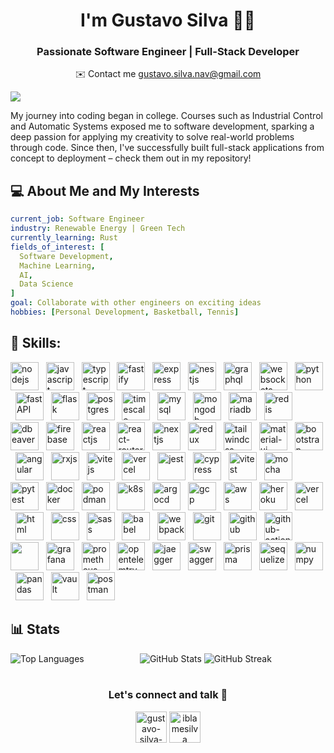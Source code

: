 <h1 align="center">I'm Gustavo Silva 👨‍💻</h1>
<h3 align="center">Passionate Software Engineer | Full-Stack Developer</h3>
<p align="center">✉️ Contact me <a href="mailto:gustavo.silva.nav@gmail.com?subject=Inquiry%20from%20Your%20GitHub%20Profile" class="email">gustavo.silva.nav@gmail.com</a></p>
<img src="https://capsule-render.vercel.app/api?animation=fadeIn&type=waving&color=gradient&height=80&section=header&text=Welcome&fontSize=40&fontColor=e0e0e0" />

<p>My journey into coding began in college. Courses such as Industrial Control and Automatic Systems exposed me to software development, sparking a deep passion for applying my creativity to solve real-world problems through code. Since then, I've successfully built full-stack applications from concept to deployment – check them out in my repository!</p>

<h2>💻 About Me and My Interests</h2>

```yml
current_job: Software Engineer
industry: Renewable Energy | Green Tech
currently_learning: Rust
fields_of_interest: [
  Software Development,
  Machine Learning,
  AI,
  Data Science
]
goal: Collaborate with other engineers on exciting ideas
hobbies: [Personal Development, Basketball, Tennis]
```

<h2 align="left">🧰 Skills:</h2>
<div class="skills-container">
  <img class="skill-icon" src="https://cdn.jsdelivr.net/gh/devicons/devicon@latest/icons/nodejs/nodejs-original-wordmark.svg" alt="nodejs" width="45" height="45" />
  &nbsp;
  <img class="skill-icon" src="https://cdn.jsdelivr.net/gh/devicons/devicon@latest/icons/javascript/javascript-original.svg" alt="javascript" width="45" height="45" />
  &nbsp;
  <img class="skill-icon" src="https://cdn.jsdelivr.net/gh/devicons/devicon@latest/icons/typescript/typescript-original.svg" alt="typescript" width="45" height="45" />
  &nbsp;
  <img class="skill-icon" class="skill-icon" src="https://cdn.jsdelivr.net/gh/devicons/devicon@latest/icons/fastify/fastify-plain.svg" alt="fastify" width="45" height="45" />
  &nbsp;
  <img class="skill-icon" src="https://cdn.jsdelivr.net/gh/devicons/devicon@latest/icons/express/express-original-wordmark.svg" alt="express" width="45" height="45" />
  &nbsp;
  <img class="skill-icon" src="https://cdn.jsdelivr.net/gh/devicons/devicon@latest/icons/nestjs/nestjs-original-wordmark.svg" alt="nestjs" width="45" height="45" />
  &nbsp;
  <img class="skill-icon" src="https://cdn.jsdelivr.net/gh/devicons/devicon@latest/icons/graphql/graphql-plain-wordmark.svg" alt="graphql" width="45" height="45" />
  &nbsp;
  <img class="skill-icon" src="https://cdn.jsdelivr.net/gh/devicons/devicon@latest/icons/socketio/socketio-original-wordmark.svg" alt="websockets" width="45" height="45" />
  &nbsp;
  <img class="skill-icon" src="https://cdn.jsdelivr.net/gh/devicons/devicon@latest/icons/python/python-original.svg" alt="python" width="45" height="45" />
  &nbsp;
  <img class="skill-icon" src="https://cdn.jsdelivr.net/gh/devicons/devicon@latest/icons/fastapi/fastapi-original-wordmark.svg" alt="fastAPI" width="45" height="45" />
  &nbsp;
  <img class="skill-icon" src="https://cdn.jsdelivr.net/gh/devicons/devicon@latest/icons/flask/flask-original-wordmark.svg" alt="flask" width="45" height="45" />
  &nbsp;
  <img class="skill-icon" src="https://cdn.jsdelivr.net/gh/devicons/devicon@latest/icons/postgresql/postgresql-original-wordmark.svg" alt="postgres" width="45" height="45" />
  &nbsp;
  <img class="skill-icon" src="https://assets.easydmarc.com/a7196ad14f/bimi-timescale-com-652a126d.svg" alt="timescale" width="45" height="45" />
  &nbsp;
  <img class="skill-icon" src="https://cdn.jsdelivr.net/gh/devicons/devicon@latest/icons/mysql/mysql-original-wordmark.svg" alt="mysql" width="45" height="45" />
  &nbsp;
  <img class="skill-icon" src="https://cdn.jsdelivr.net/gh/devicons/devicon@latest/icons/mongodb/mongodb-original-wordmark.svg" alt="mongodb" width="45" height="45" />
  &nbsp;
  <img class="skill-icon" src="https://cdn.jsdelivr.net/gh/devicons/devicon@latest/icons/mariadb/mariadb-original-wordmark.svg" alt="mariadb" width="45" height="45" />
  &nbsp;
  <img class="skill-icon" src="https://cdn.jsdelivr.net/gh/devicons/devicon@latest/icons/redis/redis-original-wordmark.svg" alt="redis" width="45" height="45" />
  &nbsp;
  <img class="skill-icon" src="https://cdn.jsdelivr.net/gh/devicons/devicon@latest/icons/dbeaver/dbeaver-original.svg" alt="dbeaver" width="45" height="45" />
  &nbsp;
  <img class="skill-icon" src="https://cdn.jsdelivr.net/gh/devicons/devicon@latest/icons/firebase/firebase-plain-wordmark.svg" alt="firebase" width="45" height="45" />
  &nbsp;
  <img class="skill-icon" src="https://cdn.jsdelivr.net/gh/devicons/devicon@latest/icons/react/react-original-wordmark.svg" alt="reactjs" width="45" height="45" />
  &nbsp;
  <img class="skill-icon" src="https://cdn.jsdelivr.net/gh/devicons/devicon@latest/icons/reactrouter/reactrouter-original-wordmark.svg" alt="react-router" width="45" height="45" />
  &nbsp;
  <img class="skill-icon" src="https://cdn.jsdelivr.net/gh/devicons/devicon@latest/icons/nextjs/nextjs-original-wordmark.svg" alt="nextjs" width="45" height="45" />
  &nbsp;
  <img class="skill-icon" src="https://cdn.jsdelivr.net/gh/devicons/devicon@latest/icons/redux/redux-original.svg" alt="redux" width="45" height="45" />
  &nbsp;
  <img class="skill-icon" src="https://cdn.jsdelivr.net/gh/devicons/devicon@latest/icons/tailwindcss/tailwindcss-plain-wordmark.svg" alt="tailwindcss" width="45" height="45" />
  &nbsp;
  <img class="skill-icon" src="https://cdn.jsdelivr.net/gh/devicons/devicon@latest/icons/materialui/materialui-original.svg" alt="material-ui" width="45" height="45" />
  &nbsp;
  <img class="skill-icon" src="https://cdn.jsdelivr.net/gh/devicons/devicon@latest/icons/bootstrap/bootstrap-original-wordmark.svg" alt="bootstrap" width="45" height="45" />
  &nbsp;
  <img class="skill-icon" src="https://cdn.jsdelivr.net/gh/devicons/devicon@latest/icons/angularjs/angularjs-original.svg" alt="angular" width="45" height="45" />
  &nbsp;
  <img class="skill-icon" src="https://cdn.jsdelivr.net/gh/devicons/devicon@latest/icons/rxjs/rxjs-original.svg" alt="rxjs" width="45" height="45" />
  &nbsp;
  <img class="skill-icon" src="https://cdn.jsdelivr.net/gh/devicons/devicon@latest/icons/vitejs/vitejs-original.svg" alt="vitejs" width="45" height="45" />
  &nbsp;
  <img class="skill-icon" src="https://cdn.jsdelivr.net/gh/devicons/devicon@latest/icons/nginx/nginx-original.svg" alt="vercel" width="45" height="45" />
  &nbsp;
  <img class="skill-icon" src="https://cdn.jsdelivr.net/gh/devicons/devicon@latest/icons/jest/jest-plain.svg" alt="jest" width="45" height="45" />
  &nbsp;
  <img class="skill-icon" src="https://cdn.jsdelivr.net/gh/devicons/devicon@latest/icons/cypressio/cypressio-original-wordmark.svg" alt="cypress" width="45" height="45" />
  &nbsp;
  <img class="skill-icon" src="https://cdn.jsdelivr.net/gh/devicons/devicon@latest/icons/vitest/vitest-original.svg" alt="vitest" width="45" height="45" />
  &nbsp;
  <img class="skill-icon" src="https://cdn.jsdelivr.net/gh/devicons/devicon@latest/icons/mocha/mocha-original.svg" alt="mocha" width="45" height="45" />
  &nbsp;
  <img class="skill-icon" src="https://cdn.jsdelivr.net/gh/devicons/devicon@latest/icons/pytest/pytest-original-wordmark.svg" alt="pytest" width="45" height="45" />
  &nbsp;
  <img class="skill-icon" src="https://cdn.jsdelivr.net/gh/devicons/devicon@latest/icons/docker/docker-original-wordmark.svg" alt="docker" width="45" height="45" />
  &nbsp;
  <img class="skill-icon" src="https://cdn.jsdelivr.net/gh/devicons/devicon@latest/icons/podman/podman-original-wordmark.svg" alt="podman" width="45" height="45" />
  &nbsp;
  <img class="skill-icon" src="https://cdn.jsdelivr.net/gh/devicons/devicon@latest/icons/kubernetes/kubernetes-original.svg" alt="k8s" width="45" height="45"/>
  &nbsp;
  <img class="skill-icon" src="https://cdn.jsdelivr.net/gh/devicons/devicon@latest/icons/argocd/argocd-original-wordmark.svg" alt="argocd" width="45" height="45" />
  &nbsp;
  <img class="skill-icon" src="https://cdn.jsdelivr.net/gh/devicons/devicon@latest/icons/googlecloud/googlecloud-original-wordmark.svg" alt="gcp" width="45" height="45" />
  &nbsp;
  <img class="skill-icon" src="https://cdn.jsdelivr.net/gh/devicons/devicon@latest/icons/amazonwebservices/amazonwebservices-original-wordmark.svg" alt="aws" width="45" height="45" />
  &nbsp;
  <img class="skill-icon" src="https://cdn.jsdelivr.net/gh/devicons/devicon@latest/icons/heroku/heroku-original-wordmark.svg" alt="heroku" width="45" height="45" />
  &nbsp;
  <img class="skill-icon" src="https://cdn.jsdelivr.net/gh/devicons/devicon@latest/icons/vercel/vercel-original-wordmark.svg" alt="vercel" width="45" height="45" />
  &nbsp;
  <img class="skill-icon" src="https://cdn.jsdelivr.net/gh/devicons/devicon@latest/icons/html5/html5-original-wordmark.svg" alt="html" width="45" height="45" />
  &nbsp;
  <img class="skill-icon" src="https://cdn.jsdelivr.net/gh/devicons/devicon@latest/icons/css3/css3-original-wordmark.svg" alt="css" width="45" height="45" />
  &nbsp;
  <img class="skill-icon" src="https://cdn.jsdelivr.net/gh/devicons/devicon@latest/icons/sass/sass-original.svg" alt="sass" width="45" height="45" />
  &nbsp;
  <img class="skill-icon" src="https://cdn.jsdelivr.net/gh/devicons/devicon@latest/icons/babel/babel-original.svg" alt="babel" width="45" height="45" />
  &nbsp;
  <img class="skill-icon" src="https://cdn.jsdelivr.net/gh/devicons/devicon@latest/icons/webpack/webpack-original-wordmark.svg" alt="webpack" width="45" height="45" />
  &nbsp;
  <img class="skill-icon" src="https://cdn.jsdelivr.net/gh/devicons/devicon@latest/icons/git/git-original-wordmark.svg" alt="git" width="45" height="45" />
  &nbsp;
  <img class="skill-icon" src="https://cdn.jsdelivr.net/gh/devicons/devicon@latest/icons/github/github-original-wordmark.svg" alt="github" width="45" height="45" />
  &nbsp;
  <img class="skill-icon" src="https://cdn.jsdelivr.net/gh/devicons/devicon@latest/icons/githubactions/githubactions-original.svg" alt="github-actions" width="45" height="45" />
  &nbsp;
  <img class="skill-icon" src="https://cdn.jsdelivr.net/gh/devicons/devicon@latest/icons/terraform/terraform-original-wordmark.svg" alt"terraform" width="45" height="45" />
  &nbsp;
  <img class="skill-icon" src="https://cdn.jsdelivr.net/gh/devicons/devicon@latest/icons/grafana/grafana-original-wordmark.svg" alt="grafana" width="45" height="45" />
  &nbsp;
  <img class="skill-icon" src="https://cdn.jsdelivr.net/gh/devicons/devicon@latest/icons/prometheus/prometheus-plain-wordmark.svg" alt="prometheus" width="45" height="45" />
  &nbsp;
  <img class="skill-icon" src="https://cdn.jsdelivr.net/gh/devicons/devicon@latest/icons/opentelemetry/opentelemetry-original-wordmark.svg" alt="opentelemtry" width="45" height="45" />
  &nbsp;
  <img class="skill-icon" src="https://cdn.jsdelivr.net/gh/devicons/devicon@latest/icons/jaegertracing/jaegertracing-original-wordmark.svg" alt="jaegger" width="45" height="45" />
  &nbsp;
  <img class="skill-icon" src="https://cdn.jsdelivr.net/gh/devicons/devicon@latest/icons/swagger/swagger-original-wordmark.svg" alt="swagger" width="45" height="45" />
  &nbsp;
  <img class="skill-icon" src="https://cdn.jsdelivr.net/gh/devicons/devicon@latest/icons/prisma/prisma-original-wordmark.svg" alt="prisma" width="45" height="45" />
  &nbsp;
  <img class="skill-icon" src="https://cdn.jsdelivr.net/gh/devicons/devicon@latest/icons/sequelize/sequelize-original-wordmark.svg" alt="sequelize" width="45" height="45" />
  &nbsp;
  <img class="skill-icon" src="https://cdn.jsdelivr.net/gh/devicons/devicon@latest/icons/numpy/numpy-original-wordmark.svg" alt="numpy" width="45" height="45" />
  &nbsp;
  <img class="skill-icon" src="https://cdn.jsdelivr.net/gh/devicons/devicon@latest/icons/pandas/pandas-original-wordmark.svg" alt="pandas" width="45" height="45" />
  &nbsp;
  <img class="skill-icon" src="https://cdn.jsdelivr.net/gh/devicons/devicon@latest/icons/vault/vault-original-wordmark.svg" alt="vault" width="45" height="45" />
  &nbsp;
  <img class="skill-icon" src="https://cdn.jsdelivr.net/gh/devicons/devicon@latest/icons/postman/postman-original.svg" alt="postman" width="45" height="45" />
</div>


<h2 align="left">📊 Stats</h2>
<div align="center">
  <img align="left" src="https://github-readme-stats.vercel.app/api/top-langs?username=gustavosilvanavarro&show_icons=true&locale=en&layout=compact&theme=radical" alt="Top Languages" />
  <img algin="right" src="https://github-readme-stats.vercel.app/api?username=gustavosilvanavarro&show_icons=true&locale=en&theme=radical" alt="GitHub Stats" />
  <img algin="center" src="https://github-readme-streak-stats.herokuapp.com/?user=gustavosilvanavarro&theme=radical" alt="GitHub Streak" />
</div>

<br/>

<div>
  <h3 align="center">Let's connect and talk 💬</h3>
  <p align="center">
    <a href="https://linkedin.com/in/gustavo-silva-navarro" target="blank"><img align="center" src="https://user-images.githubusercontent.com/74038190/235294012-0a55e343-37ad-4b0f-924f-c8431d9d2483.gif" alt="gustavo-silva-navarro" height="50" width="50" /></a>
    <a href="https://instagram.com/iblamesilva" target="blank"><img align="center" src="https://user-images.githubusercontent.com/74038190/235294013-a33e5c43-a01c-43f6-b44d-a406d8b4ab75.gif" alt="iblamesilva" height="50" width="50" /></a>
  </p>
</div>
